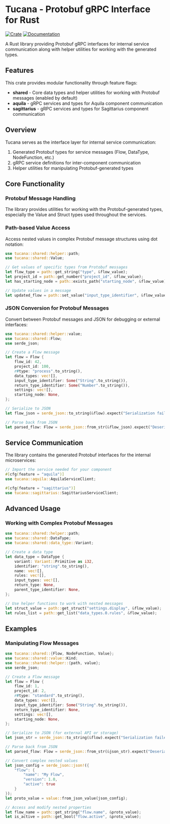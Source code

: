 # Tucana - Protobuf gRPC Interface for Rust

[![Crate](https://img.shields.io/crates/v/tucana.svg)](https://crates.io/crates/tucana)
[![Documentation](https://docs.rs/tucana/badge.svg)](https://docs.rs/tucana)

A Rust library providing Protobuf gRPC interfaces for internal service communication along with helper utilities for working with the generated types.

## Features

This crate provides modular functionality through feature flags:

- **shared** - Core data types and helper utilities for working with Protobuf messages (enabled by default)
- **aquila** - gRPC services and types for Aquila component communication
- **sagittarius** - gRPC services and types for Sagittarius component communication

## Overview

Tucana serves as the interface layer for internal service communication:

1. Generated Protobuf types for service messages (Flow, DataType, NodeFunction, etc.)
2. gRPC service definitions for inter-component communication
3. Helper utilities for manipulating Protobuf-generated types

## Core Functionality

### Protobuf Message Handling

The library provides utilities for working with the Protobuf-generated types, especially the Value and Struct types used throughout the services.

### Path-based Value Access

Access nested values in complex Protobuf message structures using dot notation:

```rust
use tucana::shared::helper::path;
use tucana::shared::Value;

// Get values of specific types from Protobuf messages
let flow_type = path::get_string("type", &flow_value);
let project_id = path::get_number("project_id", &flow_value);
let has_starting_node = path::exists_path("starting_node", &flow_value);

// Update values in a message
let updated_flow = path::set_value("input_type_identifier", &flow_value, new_type_value);
```

### JSON Conversion for Protobuf Messages

Convert between Protobuf messages and JSON for debugging or external interfaces:

```rust
use tucana::shared::helper::value;
use tucana::shared::Flow;
use serde_json;

// Create a Flow message
let flow = Flow {
    flow_id: 42,
    project_id: 100,
    r#type: "process".to_string(),
    data_types: vec![],
    input_type_identifier: Some("String".to_string()),
    return_type_identifier: Some("Number".to_string()),
    settings: vec![],
    starting_node: None,
};

// Serialize to JSON
let flow_json = serde_json::to_string(&flow).expect("Serialization failed");

// Parse back from JSON
let parsed_flow: Flow = serde_json::from_str(&flow_json).expect("Deserialization failed");
```

## Service Communication

The library contains the generated Protobuf interfaces for the internal microservices:

```rust
// Import the service needed for your component
#[cfg(feature = "aquila")]
use tucana::aquila::AquilaServiceClient;

#[cfg(feature = "sagittarius")]
use tucana::sagittarius::SagittariusServiceClient;
```

## Advanced Usage

### Working with Complex Protobuf Messages

```rust
use tucana::shared::helper::path;
use tucana::shared::DataType;
use tucana::shared::data_type::Variant;

// Create a data type
let data_type = DataType {
    variant: Variant::Primitive as i32,
    identifier: "string".to_string(),
    name: vec![],
    rules: vec![],
    input_types: vec![],
    return_type: None,
    parent_type_identifier: None,
};

// Use helper functions to work with nested messages
let struct_value = path::get_struct("settings.display", &flow_value);
let rules_list = path::get_list("data_types.0.rules", &flow_value);
```

## Examples

### Manipulating Flow Messages

```rust
use tucana::shared::{Flow, NodeFunction, Value};
use tucana::shared::value::Kind;
use tucana::shared::helper::{path, value};
use serde_json;

// Create a Flow message
let flow = Flow {
    flow_id: 1,
    project_id: 2,
    r#type: "standard".to_string(),
    data_types: vec![],
    input_type_identifier: Some("String".to_string()),
    return_type_identifier: None,
    settings: vec![],
    starting_node: None,
};

// Serialize to JSON (for external API or storage)
let json_str = serde_json::to_string(&flow).expect("Serialization failed");

// Parse back from JSON
let parsed_flow: Flow = serde_json::from_str(&json_str).expect("Deserialization failed");

// Convert complex nested values
let json_config = serde_json::json!({
    "flow": {
        "name": "My Flow",
        "version": 1.0,
        "active": true
    }
});
let proto_value = value::from_json_value(json_config);

// Access and modify nested properties
let flow_name = path::get_string("flow.name", &proto_value);
let is_active = path::get_bool("flow.active", &proto_value);
```
